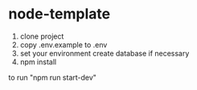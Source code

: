 # node-template
1. clone project
2. copy .env.example to .env
3. set your environment create database if necessary
4. npm install

to run "npm run start-dev"
